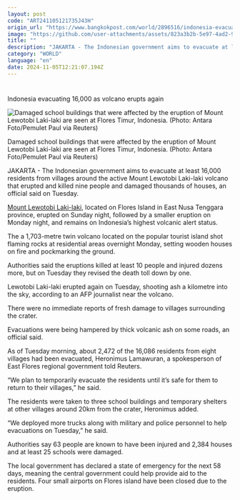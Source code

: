 ```yaml
---
layout: post
code: "ART241105121735J43H"
origin_url: "https://www.bangkokpost.com/world/2896516/indonesia-evacuating-16-000-as-volcano-erupts-again"
image: "https://github.com/user-attachments/assets/823a3b2b-5e97-4ad2-9be6-eadf86b7bc8d"
title: ""
description: "JAKARTA - The Indonesian government aims to evacuate at least 16,000 residents from villages around the active Mount Lewotobi Laki-laki volcano that erupted and killed nine people and damaged thousands of houses, an official said on Tuesday."
category: "WORLD"
language: "en"
date: 2024-11-05T12:21:07.194Z
---
```


# 

Indonesia evacuating 16,000 as volcano erupts again

![Damaged school buildings that were affected by the eruption of Mount Lewotobi Laki-laki are seen at Flores Timur, Indonesia. (Photo: Antara Foto/Pemulet Paul via Reuters)](https://github.com/user-attachments/assets/d62a2030-7c42-4fef-a739-e7bccf9bb96e)

Damaged school buildings that were affected by the eruption of Mount Lewotobi Laki-laki are seen at Flores Timur, Indonesia. (Photo: Antara Foto/Pemulet Paul via Reuters)

JAKARTA - The Indonesian government aims to evacuate at least 16,000 residents from villages around the active Mount Lewotobi Laki-laki volcano that erupted and killed nine people and damaged thousands of houses, an official said on Tuesday.

[Mount Lewotobi Laki-laki](https://www.bangkokpost.com/world/2895723/volcano-erupts-in-eastern-indonesia-killing-10), located on Flores Island in East Nusa Tenggara province, erupted on Sunday night, followed by a smaller eruption on Monday night, and remains on Indonesia’s highest volcanic alert status.

The a 1,703-metre twin volcano located on the popular tourist island shot flaming rocks at residential areas overnight Monday, setting wooden houses on fire and pockmarking the ground.

Authorities said the eruptions killed at least 10 people and injured dozens more, but on Tuesday they revised the death toll down by one.

Lewotobi Laki-laki erupted again on Tuesday, shooting ash a kilometre into the sky, according to an AFP journalist near the volcano.

There were no immediate reports of fresh damage to villages surrounding the crater.

Evacuations were being hampered by thick volcanic ash on some roads, an official said.

As of Tuesday morning, about 2,472 of the 16,086 residents from eight villages had been evacuated, Heronimus Lamawuran, a spokesperson of East Flores regional government told Reuters.

“We plan to temporarily evacuate the residents until it’s safe for them to return to their villages,” he said.

The residents were taken to three school buildings and temporary shelters at other villages around 20km from the crater, Heronimus added.

“We deployed more trucks along with military and police personnel to help evacuations on Tuesday,” he said.

Authorities say 63 people are known to have been injured and 2,384 houses and at least 25 schools were damaged.

The local government has declared a state of emergency for the next 58 days, meaning the central government could help provide aid to the residents. Four small airports on Flores island have been closed due to the eruption.